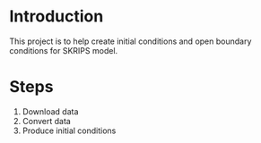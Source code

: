 # Introduction
This project is to help create initial conditions and open boundary conditions for SKRIPS model.


# Steps

1. Download data
2. Convert data
3. Produce initial conditions
